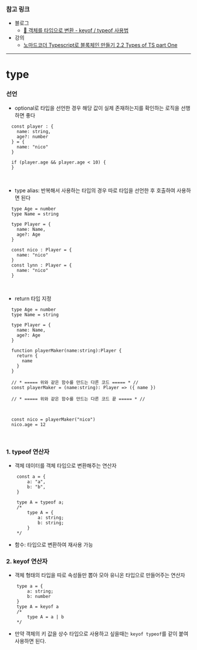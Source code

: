 ### 참고 링크
- 블로그
    - [📘 객체를 타입으로 변환 - keyof / typeof 사용법](https://inpa.tistory.com/entry/TS-%F0%9F%93%98-%ED%83%80%EC%9E%85%EC%8A%A4%ED%81%AC%EB%A6%BD%ED%8A%B8-keyof-typeof-%EC%82%AC%EC%9A%A9%EB%B2%95)
- 강의
  - [노마드코더 Typescript로 블록체인 만들기 2.2 Types of TS part One](https://nomadcoders.co/typescript-for-beginners/lectures/3670)
***

# type
### 선언
- optional로 타입을 선언한 경우 해당 값이 실제 존재하는지를 확인하는 로직을 선행하면 좋다
```
  const player : {
    name: string,
    age?: number
  } = {
    name: "nico"
  }
  
  if (player.age && player.age < 10) {
  }
```
<br />

- type alias: 반복해서 사용하는 타입의 경우 따로 타입을 선언한 후 호출하여 사용하면 된다
```
  type Age = number
  type Name = string
  
  type Player = {
    name: Name,
    age?: Age
  }
  
  const nico : Player = {
    name: "nico"
  }
  const lynn : Player = {
    name: "nico"
  }
```

<br />

- return 타입 지정
```
  type Age = number
  type Name = string
  
  type Player = {
    name: Name,
    age?: Age
  }
  
  function playerMaker(name:string):Player {
    return {
      name
    }
  }
  
  // * ===== 위와 같은 함수를 만드는 다른 코드 ===== * //
  const playerMaker = (name:string): Player => ({ name })
  
  // * ===== 위와 같은 함수를 만드는 다른 코드 끝 ===== * //
  
  
  
  const nico = playerMaker("nico")
  nico.age = 12
```
<br />

### 1. typeof 연산자
- 객체 데이터를 객체 타입으로 변환해주는 연산자
```
    const a = {
        a: "a",
        b: "b",
    }
    
    type A = typeof a;
    /*
        type A = {
            a: string;
            b: string;
        }
    */    
```
- 함수: 타입으로 변환하여 재사용 가능

### 2. keyof 연산자
- 객체 형태의 타입을 따로 속성들만 뽑아 모아 유니온 타입으로 만들어주는 연산자
```
    type a = {
        a: string;
        b: number
    }
    type A = keyof a
    /*
        type A = a | b
    */
```
- 만약 객체의 키 값을 상수 타입으로 사용하고 싶을때는 `keyof typeof`를 같이 붙여 사용하면 된다.
